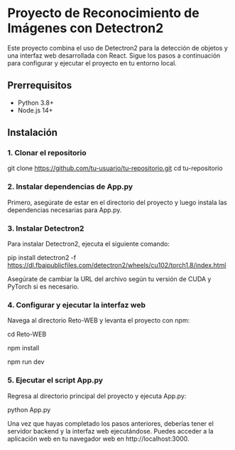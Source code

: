 # Proyecto de Reconocimiento de Imágenes con Detectron2

Este proyecto combina el uso de Detectron2 para la detección de objetos y una interfaz web desarrollada con React. Sigue los pasos a continuación para configurar y ejecutar el proyecto en tu entorno local.

## Prerrequisitos

- Python 3.8+
- Node.js 14+

## Instalación

### 1. Clonar el repositorio
git clone https://github.com/tu-usuario/tu-repositorio.git
cd tu-repositorio
### 2. Instalar dependencias de App.py
Primero, asegúrate de estar en el directorio del proyecto y luego instala las dependencias necesarias para App.py.

### 3. Instalar Detectron2
Para instalar Detectron2, ejecuta el siguiente comando:

pip install detectron2 -f https://dl.fbaipublicfiles.com/detectron2/wheels/cu102/torch1.8/index.html

Asegúrate de cambiar la URL del archivo según tu versión de CUDA y PyTorch si es necesario.

### 4. Configurar y ejecutar la interfaz web
Navega al directorio Reto-WEB y levanta el proyecto con npm:

cd Reto-WEB

npm install

npm run dev

### 5. Ejecutar el script App.py
Regresa al directorio principal del proyecto y ejecuta App.py:

python App.py

Una vez que hayas completado los pasos anteriores, deberías tener el servidor backend y la interfaz web ejecutándose. Puedes acceder a la aplicación web en tu navegador web en http://localhost:3000.

